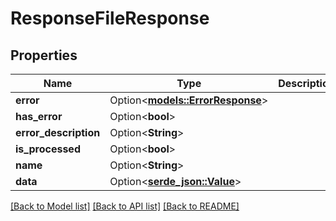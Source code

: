 # ResponseFileResponse

## Properties

Name | Type | Description | Notes
------------ | ------------- | ------------- | -------------
**error** | Option<[**models::ErrorResponse**](ErrorResponse.md)> |  | [optional]
**has_error** | Option<**bool**> |  | [optional]
**error_description** | Option<**String**> |  | [optional]
**is_processed** | Option<**bool**> |  | [optional]
**name** | Option<**String**> |  | [optional]
**data** | Option<[**serde_json::Value**](.md)> |  | [optional]

[[Back to Model list]](../README.md#documentation-for-models) [[Back to API list]](../README.md#documentation-for-api-endpoints) [[Back to README]](../README.md)
